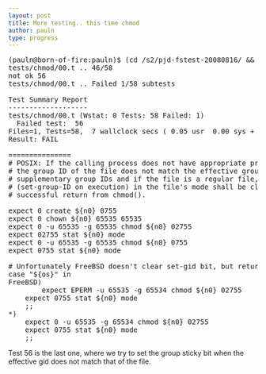 ```yaml
---
layout: post
title: More testing.. this time chmod
author: pauln
type: progress
---
```


<pre class='code'>
(pauln@born-of-fire:pauln)$ (cd /s2/pjd-fstest-20080816/ && sudo prove -f tests/chmod/00.t)
tests/chmod/00.t .. 46/58 
not ok 56
tests/chmod/00.t .. Failed 1/58 subtests 

Test Summary Report
-------------------
tests/chmod/00.t (Wstat: 0 Tests: 58 Failed: 1)
  Failed test:  56
Files=1, Tests=58,  7 wallclock secs ( 0.05 usr  0.00 sys +  1.73 cusr  0.11 csys =  1.89 CPU)
Result: FAIL

===============
# POSIX: If the calling process does not have appropriate privileges, and if                                                            
# the group ID of the file does not match the effective group ID or one of the                                                          
# supplementary group IDs and if the file is a regular file, bit S_ISGID                                                                
# (set-group-ID on execution) in the file's mode shall be cleared upon                                                                  
# successful return from chmod().                                                                                                       

expect 0 create ${n0} 0755
expect 0 chown ${n0} 65535 65535
expect 0 -u 65535 -g 65535 chmod ${n0} 02755
expect 02755 stat ${n0} mode
expect 0 -u 65535 -g 65535 chmod ${n0} 0755
expect 0755 stat ${n0} mode

# Unfortunately FreeBSD doesn't clear set-gid bit, but returns EPERM instead.                                                           
case "${os}" in
FreeBSD)
        expect EPERM -u 65535 -g 65534 chmod ${n0} 02755
	expect 0755 stat ${n0} mode
	;;
*)
	expect 0 -u 65535 -g 65534 chmod ${n0} 02755
	expect 0755 stat ${n0} mode
	;;
</pre>
Test 56 is the last one, where we try to set the group sticky bit when the effective gid does not match that of 
the file.
